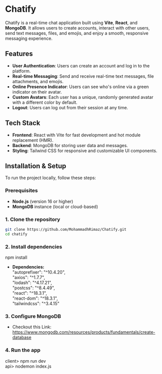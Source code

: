 # Chatify

Chatify is a real-time chat application built using **Vite**, **React**, and **MongoDB**. It allows users to create accounts, interact with other users, send text messages, files, and emojis, and enjoy a smooth, responsive messaging experience.

## Features

- **User Authentication**: Users can create an account and log in to the platform.
- **Real-time Messaging**: Send and receive real-time text messages, file attachments, and emojis.
- **Online Presence Indicator**: Users can see who's online via a green indicator on their avatar.
- **Custom Avatars**: Each user has a unique, randomly generated avatar with a different color by default.
- **Logout**: Users can log out from their session at any time.

## Tech Stack

- **Frontend**: React with Vite for fast development and hot module replacement (HMR).
- **Backend**: MongoDB for storing user data and messages.
- **Styling**: Tailwind CSS for responsive and customizable UI components.

## Installation & Setup

To run the project locally, follow these steps:

### Prerequisites

- **Node.js** (version 16 or higher)
- **MongoDB** instance (local or cloud-based)

### 1. Clone the repository

```bash
git clone https://github.com/MohammadhRimaz/Chatify.git
cd chatify
```

### 2. Install dependencies

npm install

- **Dependencies:**  
  "autoprefixer": "^10.4.20",  
  "axios": "^1.7.7",  
  "lodash": "^4.17.21",  
  "postcss": "^8.4.49",  
  "react": "^18.3.1",  
  "react-dom": "^18.3.1",  
  "tailwindcss": "^3.4.15"  

### 3. Configure MongoDB

- Checkout this Link: https://www.mongodb.com/resources/products/fundamentals/create-database

### 4. Run the app

client> npm run dev  
api> nodemon index.js  
